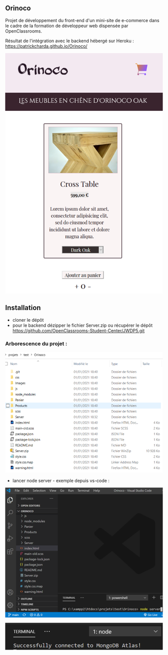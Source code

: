 ## Orinoco

Projet de développement du front-end d'un mini-site de e-commerce dans le cadre de la formation de développeur web dispensée par OpenClassrooms.

Résultat de l'intégration avec le backend hébergé sur Heroku :
https://patrickcharda.github.io/Orinoco/

![Aperçu Orinoco](https://github.com/patrickcharda/Orinoco/blob/main/Screenshot.PNG)

## Installation

- cloner le dépôt
- pour le backend dézipper le fichier Server.zip ou récupérer le dépôt https://github.com/OpenClassrooms-Student-Center/JWDP5.git

### Arborescence du projet :

![Arborescence Projet Orinoco](https://github.com/patrickcharda/Orinoco/blob/main/Arborescence.PNG)

- lancer node server - exemple depuis vs-code :

![Démarrer node server](https://github.com/patrickcharda/Orinoco/blob/main/LancerNode.PNG)

![Node ok](https://github.com/patrickcharda/Orinoco/blob/main/NodeOk.PNG)










